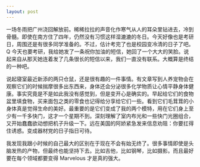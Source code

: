 ```yaml
---
layout: post
---
```


一场冬雨把广州浇回解放前。稀稀拉拉的声音化作寒气从人的耳朵里钻进去，冷到骨髓。即使在南方住了四年，仍然没有习惯这样湿漉漉的冬日。今天好像也是考研日，周围还是有很多同学准备的。不过，估计考完了也是校园变冷清的日子了吧。Q 今天也要考研，我给她发了一条祝你加油的短信，她回了一个大大的笑脸。说起来自从那天她连着发了几条很长的短信以来，我们一直没有联系。大概算是终结的一种吧。

说起寝室最近新添的两只仓鼠，还是很有趣的一件事情。有文章写到人养宠物会在观察它们的时候揣摩很多出东西来，身体还会分泌很多化学物质让心情平静身体健康。事实究竟是不是如此我没有感觉到，但是变开心是确实的。早起给它们的食物盆里填食物，买来面包之类的零食也记得给分享给它们一些。看到它们毛茸茸的小身体真是觉得生命的美好。最重要的是它们变成了我的两个模特，用在它们身上至少有一千多快门，这才一个星期不到。深刻理解了室内布光和一些快门光圈组合，又开始蠢蠢欲动想把机子升级一下。远在美国的阿娇紧急发来信息劝阻：你要扛得住诱惑。变成器材党的日子指日可待。

我发现我跟小时候的自己最大的区别在于现在不会有始无终了。很多事情即使是头脑发热的产物，但最终也能坚持下去。比如吉他，比如钢琴，比如摄影。而且最好要在每个领域都要变得 Marvelous 才是真的强大。
